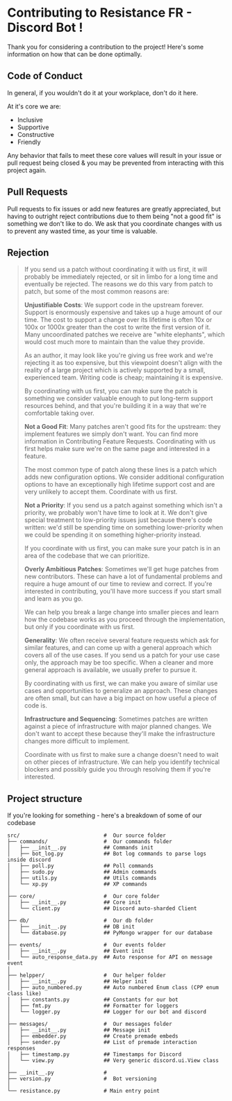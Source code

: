 # Contributing to Resistance FR - Discord Bot !

Thank you for considering a contribution to the project! Here's some information on how that can be done optimally.

## Code of Conduct

In general, if you wouldn't do it at your workplace, don't do it here.

At it's core we are:

- Inclusive
- Supportive
- Constructive
- Friendly

Any behavior that fails to meet these core values will result in your issue or pull request being closed & you may be prevented from interacting with this project again.

## Pull Requests

Pull requests to fix issues or add new features are greatly appreciated, but having to outright reject contributions due to them being "not a good fit" is something we don't like to do. We ask that you coordinate changes with us to prevent any wasted time, as your time is valuable.

## Rejection

> If you send us a patch without coordinating it with us first, it will probably be immediately rejected, or sit in limbo for a long time and eventually be rejected. The reasons we do this vary from patch to patch, but some of the most common reasons are:
>
> **Unjustifiable Costs**: We support code in the upstream forever. Support is enormously expensive and takes up a huge amount of our time. The cost to support a change over its lifetime is often 10x or 100x or 1000x greater than the cost to write the first version of it. Many uncoordinated patches we receive are "white elephants", which would cost much more to maintain than the value they provide.
>
> As an author, it may look like you're giving us free work and we're rejecting it as too expensive, but this viewpoint doesn't align with the reality of a large project which is actively supported by a small, experienced team. Writing code is cheap; maintaining it is expensive.
>
> By coordinating with us first, you can make sure the patch is something we consider valuable enough to put long-term support resources behind, and that you're building it in a way that we're comfortable taking over.
>
> **Not a Good Fit**: Many patches aren't good fits for the upstream: they implement features we simply don't want. You can find more information in Contributing Feature Requests. Coordinating with us first helps make sure we're on the same page and interested in a feature.
>
> The most common type of patch along these lines is a patch which adds new configuration options. We consider additional configuration options to have an exceptionally high lifetime support cost and are very unlikely to accept them. Coordinate with us first.
>
> **Not a Priority**: If you send us a patch against something which isn't a priority, we probably won't have time to look at it. We don't give special treatment to low-priority issues just because there's code written: we'd still be spending time on something lower-priority when we could be spending it on something higher-priority instead.
>
> If you coordinate with us first, you can make sure your patch is in an area of the codebase that we can prioritize.
>
> **Overly Ambitious Patches**: Sometimes we'll get huge patches from new contributors. These can have a lot of fundamental problems and require a huge amount of our time to review and correct. If you're interested in contributing, you'll have more success if you start small and learn as you go.
>
> We can help you break a large change into smaller pieces and learn how the codebase works as you proceed through the implementation, but only if you coordinate with us first.
>
> **Generality**: We often receive several feature requests which ask for similar features, and can come up with a general approach which covers all of the use cases. If you send us a patch for your use case only, the approach may be too specific. When a cleaner and more general approach is available, we usually prefer to pursue it.
>
> By coordinating with us first, we can make you aware of similar use cases and opportunities to generalize an approach. These changes are often small, but can have a big impact on how useful a piece of code is.
>
> **Infrastructure and Sequencing**: Sometimes patches are written against a piece of infrastructure with major planned changes. We don't want to accept these because they'll make the infrastructure changes more difficult to implement.
>
> Coordinate with us first to make sure a change doesn't need to wait on other pieces of infrastructure. We can help you identify technical blockers and possibly guide you through resolving them if you're interested.

## Project structure

If you're looking for something - here's a breakdown of some of our codebase

```tree
src/                           #  Our source folder
├── commands/                  #  Our commands folder
│   ├── __init__.py            ## Commands init
│   ├── bot_log.py             ## Bot log commands to parse logs inside discord
│   ├── poll.py                ## Poll commands
│   ├── sudo.py                ## Admin commands
│   ├── utils.py               ## Utils commands
│   └── xp.py                  ## XP commands
│
├── core/                      #  Our core folder
│   ├── __init__.py            ## Core init
│   └── client.py              ## Discord auto-sharded Client
│
├── db/                        #  Our db folder
│   ├── __init__.py            ## DB init
│   └── database.py            ## PyMongo wrapper for our database
│
├── events/                    #  Our events folder
│   ├── __init__.py            ## Event init
│   └── auto_response_data.py  ## Auto response for API on message event
│
├── helpper/                   #  Our helper folder
│   ├── __init__.py            ## Helper init
│   ├── auto_numbered.py       ## Auto numbered Enum class (CPP enum class like)
│   ├── constants.py           ## Constants for our bot
│   ├── fmt.py                 ## Formatter for loggers
│   └── logger.py              ## Logger for our bot and discord
│
├── messages/                  #  Our messages folder
│   ├── __init__.py            ## Message init
│   ├── embedder.py            ## Create premade embeds
│   ├── sender.py              ## List of premade interaction responses
│   ├── timestamp.py           ## Timestamps for Discord
│   └── view.py                ## Very generic discord.ui.View class
│
├── __init__.py                #
├── version.py                 #  Bot versioning
│
└── resistance.py              # Main entry point
```
